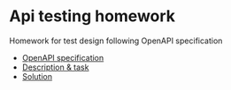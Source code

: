 # Api testing homework
Homework for test design following OpenAPI specification

* [OpenAPI specification](doc_2.0.0.json)
* [Description & task](QA%20Test%20Task.pdf)
* [Solution](SOLUTION.md)